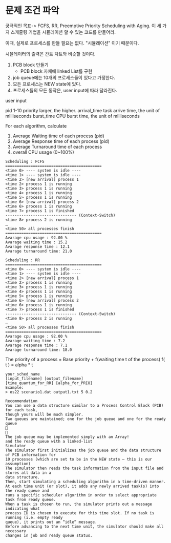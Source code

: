 # 문제 조건 파악

궁극적인 목표->
FCFS, RR, Preemptive Priority Scheduling with Aging.
이 세 가지 스케줄링 기법을 시뮬레이션 할 수 있는 코드를 만들어라.

이때, 실제로 프로세스를 만들 필요는 없다. "시뮬레이션" 이기 때문이다.

시뮬레이터의 출력은 간트 차트와 비슷할 것이다.

1. PCB block 만들기
   - PCB block 자체에 linked List를 구현
2. job queue에는 10개의 프로세스들이 있다고 가정한다.
3. 모든 프로세스는 NEW state에 있다.
4. 프로세스들의 모든 동작은, user input에 따라 달라진다.

user input

pid
1-10
priority
larger, the higher.
arrival_time
task arrive time, the unit of milliseconds
burst_time
CPU burst time, the unit of milliseconds

For each algorithm, calculate

1. Average Waiting time of each process (pid)
2. Average Response time of each process (pid)
3. Average Turnaround time of each process
4. overall CPU usage (0~100%)

```
Scheduling : FCFS
==========================================
<time 0> ---- system is idle ----
<time 1> ---- system is idle ----
<time 2> [new arrival] process 1
<time 2> process 1 is running
<time 3> process 1 is running
<time 4> process 1 is running
<time 5> process 1 is running
<time 6> [new arrival] process 2
<time 6> process 1 is running
<time 7> process 1 is finished
------------------------------- (Context-Switch)
<time 8> process 2 is running
…
<time 50> all processes finish
==========================================
Avarage cpu usage : 92.00 %
Avarage waiting time : 15.2
Avarage response time : 12.1
Avarage turnaround time: 21.0

Scheduling : RR
==========================================
<time 0> ---- system is idle ----
<time 1> ---- system is idle ----
<time 2> [new arrival] process 1
<time 2> process 1 is running
<time 3> process 1 is running
<time 4> process 1 is running
<time 5> process 1 is running
<time 6> [new arrival] process 2
<time 6> process 1 is running
<time 7> process 1 is finished
------------------------------- (Context-Switch)
<time 8> process 2 is running
…
<time 50> all processes finish
==========================================
Avarage cpu usage : 92.00 %
Avarage waiting time : 7.2
Avarage response time : 7.1
Avarage turnaround time: 18.0
```

The priority of a process =
Base priority + f(waiting time t of the process)
f( t ) = alpha \* t

```
your_sched_name
[input_filename] [output_filename]
[time_quantum_for_RR] [alpha_for_PRIO]
Example:
> os22 scenario1.dat output1.txt 5 0.2
```

```
Recommendation
You can use a data structure similar to a Process Control Block (PCB) for each task,
though yours will be much simpler.
Two queues are maintained; one for the job queue and one for the ready queue


The job queue may be implemented simply with an Array!
and the ready queue with a linked-list
Simulator
The simulator first initializes the job queue and the data structure of PCB information for
10 processes (which are set to be in the NEW state – this is our assumption)
The simulator then reads the task information from the input file and stores all data in a
data structure.
Then, start simulating a scheduling algorithm in a time-driven manner.
At each time unit (or slot), it adds any newly arrived task(s) into the ready queue and
runs a specific scheduler algorithm in order to select appropriate task from ready queue.
When a task is chosen to run, the simulator prints out a message indicating what
process ID is chosen to execute for this time slot. If no task is running (i.e. empty ready
queue), it prints out an “idle” message.
Before advancing to the next time unit, the simulator should make all necessary
changes in job and ready queue status.
```
